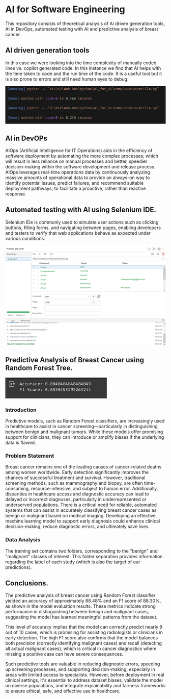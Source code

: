 # AI for Software Engineering
This repository consists of theoretical analysis of Ai driven generation tools, AI in DevOps, automated testing with AI and predictive analysis of breast cancer.

## AI driven generation tools
In this case we were looking into the time complexity of manually coded lines vs. copilot generated code. In this instance we find that AI helps with the time taken to code and the run time of the code. It is a useful tool but it is also prone to errors and still need human eyes to debug.

<img src = "sort_dict.PNG">


##  AI in DevOPs

AIOps (Artificial Intelligence for IT Operations) aids in the efficiency of software deployment by automating the more complex processes; which will result in less reliance on manual processes and better, speedier decision-making within the software development and release process. AIOps leverages real-time operations data by continuously analyzing massive amounts of operational data to provide an always-on way to identify potential issues, predict failures, and recommend suitable deployment pathways; to facilitate a proactive, rather than reactive response.

## Automated testing with AI using Selenium IDE.

Selenium IDe is commonly used to simulate user actions such as clicking buttons, filling forms, and navigating between pages, enabling developers and testers to verify that web applications behave as expected under various conditions.

<img src = "Selenium_IDE_fail_plp_test.png">

## Predictive Analysis of Breast Cancer using Random Forest Tree.

<img src ="accuracyscore.PNG">

### Introduction
Predictive models, such as Random Forest classifiers, are increasingly used in healthcare to assist in cancer screening—particularly in distinguishing between benign and malignant tumors. While these models offer promising support for clinicians, they can introduce or amplify biases if the underlying data is flawed.

### Problem Statement
Breast cancer remains one of the leading causes of cancer-related deaths among women worldwide. Early detection significantly improves the chances of successful treatment and survival. However, traditional screening methods, such as mammography and biopsy, are often time-consuming, resource-intensive, and subject to human error. Additionally, disparities in healthcare access and diagnostic accuracy can lead to delayed or incorrect diagnoses, particularly in underrepresented or underserved populations. There is a critical need for reliable, automated systems that can assist in accurately classifying breast cancer cases as benign or malignant based on medical imaging. Developing an effective machine learning model to support early diagnosis could enhance clinical decision-making, reduce diagnostic errors, and ultimately save lives.

### Data Analysis
The training set contains two folders, corresponding to the "benign" and "malignant" classes of interest. This folder separation provides information regarding the label of each study (which is also the target of our predictions).

## Conclusions.

The predictive analysis of breast cancer using Random Forest classifier yielded an accuracy of approximately 88.48% and an F1 score of 88.30%, as shown in the model evaluation results. These metrics indicate strong performance in distinguishing between benign and malignant cases, suggesting the model has learned meaningful patterns from the dataset.

This level of accuracy implies that the model can correctly predict nearly 9 out of 10 cases, which is promising for assisting radiologists or clinicians in early detection. The high F1 score also confirms that the model balances both precision (correctly identifying malignant cases) and recall (detecting all actual malignant cases), which is critical in cancer diagnostics where missing a positive case can have severe consequences.

Such predictive tools are valuable in reducing diagnostic errors, speeding up screening processes, and supporting decision-making, especially in areas with limited access to specialists. However, before deployment in real clinical settings, it's essential to address dataset biases, validate the model on diverse populations, and integrate explainability and fairness frameworks to ensure ethical, safe, and effective use in healthcare.